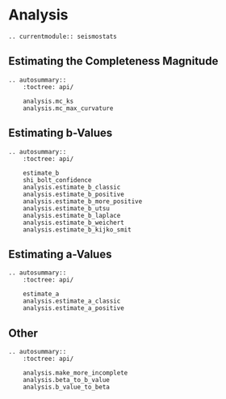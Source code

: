 # Analysis

```{eval-rst}
.. currentmodule:: seismostats
```

## Estimating the Completeness Magnitude
```{eval-rst}
.. autosummary::
    :toctree: api/

    analysis.mc_ks
    analysis.mc_max_curvature
```

## Estimating b-Values

```{eval-rst}
.. autosummary::
    :toctree: api/

    estimate_b
    shi_bolt_confidence
    analysis.estimate_b_classic
    analysis.estimate_b_positive
    analysis.estimate_b_more_positive
    analysis.estimate_b_utsu
    analysis.estimate_b_laplace
    analysis.estimate_b_weichert
    analysis.estimate_b_kijko_smit
```

## Estimating a-Values

```{eval-rst}
.. autosummary::
    :toctree: api/

    estimate_a
    analysis.estimate_a_classic
    analysis.estimate_a_positive
```

## Other
```{eval-rst}
.. autosummary::
    :toctree: api/

    analysis.make_more_incomplete
    analysis.beta_to_b_value
    analysis.b_value_to_beta
```